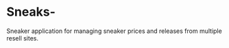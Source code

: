 # Sneaks-
Sneaker application for managing sneaker prices and releases from multiple resell sites. 
